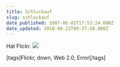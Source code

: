 ```yaml
---
title: Schluckauf
slug: schluckauf
date_published: 2007-06-02T17:53:24.000Z
date_updated: 2018-08-22T09:37:58.000Z
---
```


Hat Flickr.
[![](//picdump.thafaker.de/2007/06/schluckauf.jpg)](http://picdump.thafaker.de/2007/06/schluckauf.jpg)

[tags]Flickr, down, Web 2.0, Error[/tags]
